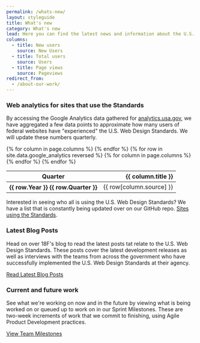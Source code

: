 ```yaml
---
permalink: /whats-new/
layout: styleguide
title: What's new
category: What's new
lead: Here you can find the latest news and information about the U.S. Web Design Standards. You can learn more about the kind of impact the Standards has been creating around the federal government, read up on our latest release notes, and learn about how we conduct our user research to continuously improve the U.S. Web Design Standards.
columns:
  - title: New users
    source: New Users
  - title: Total users
    source: Users
  - title: Page views
    source: Pageviews
redirect_from:
  - /about-our-work/
---
```

### Web analytics for sites that use the Standards

By accessing the Google Analytics data gathered for
[analytics.usa.gov](https://analytics.usa.gov), we have aggregated a
few data points to approximate how many users of federal websites
have "experienced" the U.S. Web Design Standards. We will
update these numbers quarterly.

<table>
  <thead>
    <tr>
      <th scope="col" aria-sort="ascending">Quarter</th>
      {% for column in page.columns %}
      <th scope="col" align="right">{{ column.title }}</th>
      {% endfor %}
    </tr>
  </thead>
  <tbody>
  {% for row in site.data.google_analytics reversed %}
    <tr>
      <th scope="row">{{ row.Year }} {{ row.Quarter }}</th>
      {% for column in page.columns %}
      <td>{{ row[column.source] }}</td>
      {% endfor %}
    </tr>
  {% endfor %}
  </tbody>
</table>

Interested in seeing who all is using the U.S. Web Design Standards? We have a list that is constantly being updated over on our GitHub repo. [Sites using the Standards](https://github.com/18F/web-design-standards/blob/staging/WHO_IS_USING_USWDS.md).

### Latest Blog Posts

Head on over 18F's blog to read the latest posts tat relate to the U.S. Web Design Standards. These posts cover the latest development releases as well as interviews with the teams from across the government who have successfully implemented the U.S. Web Design Standards at their agency.

<a href="https://18f.gsa.gov/tags/web-design-standards/" class="usa-button">Read Latest Blog Posts</a>

### Current and future work

See what we're working on now and in the future by viewing what is being worked on or queued up to work on in our Sprint Milestones. These are two-week increments of work that we commit to finishing, using Agile Product Development practices.

<a href="https://github.com/18F/web-design-standards/milestones" class="usa-button">View Team Milestones</a>